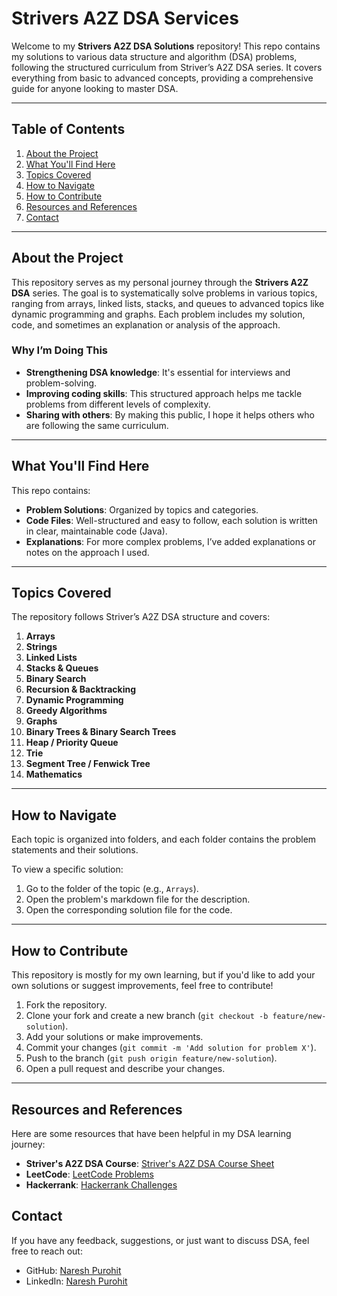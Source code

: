 # Strivers A2Z DSA Services 

Welcome to my **Strivers A2Z DSA Solutions** repository! This repo contains my solutions to various data structure and algorithm (DSA) problems, following the structured curriculum from Striver’s A2Z DSA series. It covers everything from basic to advanced concepts, providing a comprehensive guide for anyone looking to master DSA.

---

## Table of Contents
1. [About the Project](#about-the-project)
2. [What You'll Find Here](#what-youll-find-here)
3. [Topics Covered](#topics-covered)
4. [How to Navigate](#how-to-navigate)
5. [How to Contribute](#how-to-contribute)
6. [Resources and References](#resources-and-references)
7. [Contact](#contact)

---

## About the Project
This repository serves as my personal journey through the **Strivers A2Z DSA** series. The goal is to systematically solve problems in various topics, ranging from arrays, linked lists, stacks, and queues to advanced topics like dynamic programming and graphs. Each problem includes my solution, code, and sometimes an explanation or analysis of the approach.


### Why I’m Doing This
- **Strengthening DSA knowledge**: It's essential for interviews and problem-solving.
- **Improving coding skills**: This structured approach helps me tackle problems from different levels of complexity.
- **Sharing with others**: By making this public, I hope it helps others who are following the same curriculum.

---

## What You'll Find Here
This repo contains:
- **Problem Solutions**: Organized by topics and categories.
- **Code Files**: Well-structured and easy to follow, each solution is written in clear, maintainable code (Java).
- **Explanations**: For more complex problems, I’ve added explanations or notes on the approach I used.

---


## Topics Covered
The repository follows Striver’s A2Z DSA structure and covers:
1. **Arrays**
2. **Strings**
3. **Linked Lists**
4. **Stacks & Queues**
5. **Binary Search**
6. **Recursion & Backtracking**
7. **Dynamic Programming**
8. **Greedy Algorithms**
9. **Graphs**
10. **Binary Trees & Binary Search Trees**
11. **Heap / Priority Queue**
12. **Trie**
13. **Segment Tree / Fenwick Tree**
14. **Mathematics**

---

## How to Navigate
Each topic is organized into folders, and each folder contains the problem statements and their solutions.

To view a specific solution:
1. Go to the folder of the topic (e.g., `Arrays`).
2. Open the problem's markdown file for the description.
3. Open the corresponding solution file for the code.

---

## How to Contribute
This repository is mostly for my own learning, but if you'd like to add your own solutions or suggest improvements, feel free to contribute!

1. Fork the repository.
2. Clone your fork and create a new branch (`git checkout -b feature/new-solution`).
3. Add your solutions or make improvements.
4. Commit your changes (`git commit -m 'Add solution for problem X'`).
5. Push to the branch (`git push origin feature/new-solution`).
6. Open a pull request and describe your changes.

---


## Resources and References
Here are some resources that have been helpful in my DSA learning journey:

- **Striver's A2Z DSA Course**: [Striver's A2Z DSA Course Sheet](https://takeuforward.org/strivers-a2z-dsa-course/strivers-a2z-dsa-course-sheet-2)
- **LeetCode**: [LeetCode Problems](https://leetcode.com/)
- **Hackerrank**: [Hackerrank Challenges](https://www.hackerrank.com/)



## Contact
If you have any feedback, suggestions, or just want to discuss DSA, feel free to reach out:

- GitHub: [Naresh Purohit](https://github.com/Mspurohit15)
- LinkedIn: [Naresh Purohit](https://www.linkedin.com/in/naresh-purohit-%F0%9F%87%AE%F0%9F%87%B3-5130891a8/)









